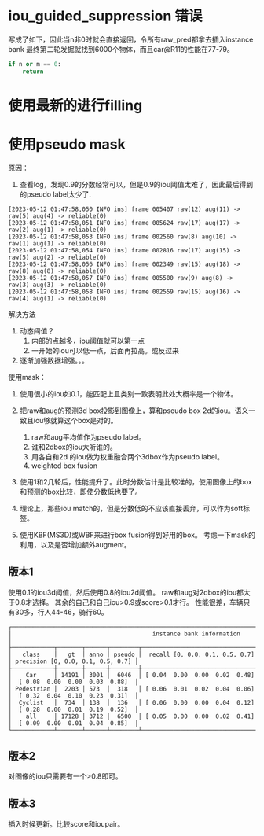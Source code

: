 # iou_guided_suppression 错误
写成了如下，因此当n非0时就会直接返回，令所有raw_pred都拿去插入instance bank
最终第二轮发掘就找到6000个物体，而且car@R11的性能在77-79。
```python
if n or m == 0:
    return
```
# 使用最新的进行filling

# 使用pseudo mask
原因：
1. 查看log，发现0.9的分数经常可以，但是0.9的iou阈值太难了，因此最后得到的pseudo label太少了.
```shell
[2023-05-12 01:47:58,050 INFO ins] frame 005407 raw(12) aug(11) -> raw(5) aug(4) -> reliable(0)
[2023-05-12 01:47:58,051 INFO ins] frame 005624 raw(17) aug(17) -> raw(2) aug(1) -> reliable(0)
[2023-05-12 01:47:58,053 INFO ins] frame 002560 raw(8) aug(10) -> raw(1) aug(1) -> reliable(0)
[2023-05-12 01:47:58,054 INFO ins] frame 002816 raw(17) aug(15) -> raw(5) aug(2) -> reliable(0)
[2023-05-12 01:47:58,056 INFO ins] frame 002349 raw(15) aug(18) -> raw(8) aug(8) -> reliable(0)
[2023-05-12 01:47:58,057 INFO ins] frame 005500 raw(9) aug(8) -> raw(3) aug(3) -> reliable(0)
[2023-05-12 01:47:58,058 INFO ins] frame 002559 raw(15) aug(16) -> raw(4) aug(1) -> reliable(0)
```
解决方法
1. 动态阈值？
   1. 内部的点越多，iou阈值就可以第一点
   2. 一开始的iou可以低一点，后面再拉高。或反过来
2. 逐渐加强数据增强。。。

使用mask：
1. 使用很小的iou如0.1，能匹配上且类别一致表明此处大概率是一个物体。
2. 把raw和aug的预测3d box投影到图像上，算和pseudo box 2d的iou。语义一致且iou够就算这个box是对的。
   1. raw和aug平均值作为pseudo label。 
   2. 谁和2dbox的iou大听谁的。
   3. 用各自和2d 的iou做为权重融合两个3dbox作为pseudo label。
   4. weighted box fusion
3. 使用1和2几轮后，性能提升了。此时分数估计是比较准的，使用图像上的box和预测的box比较，即使分数低也要了。
4. 理论上，那些iou match的，但是分数低的不应该直接丢弃，可以作为soft标签。

5. 使用KBF(MS3D)或WBF来进行box fusion得到好用的box。
考虑一下mask的利用，以及是否增加额外augment。
## 版本1
使用0.1的iou3d阈值，然后使用0.8的iou2d阈值。
raw和aug对2dbox的iou都大于0.8才选择。
其余的自己和自己iou>0.9或score>0.1才行。
性能很差，车辆只有30多，行人44-46，骑行60。
```shell
┌──────────────────────────────────────────────────────────────────────────────────────────────────────────┐
│                                        instance bank information                                         │
├────────────┬───────┬──────┬────────┬─────────────────────────────────┬───────────────────────────────────┤
│   class    │   gt  │ anno │ pseudo │  recall [0, 0.0, 0.1, 0.5, 0.7] │ precision [0, 0.0, 0.1, 0.5, 0.7] │
├────────────┼───────┼──────┼────────┼─────────────────────────────────┼───────────────────────────────────┤
│    Car     │ 14191 │ 3001 │  6046  │ [ 0.04  0.00  0.00  0.02  0.48] │  [ 0.08  0.00  0.00  0.03  0.88]  │
│ Pedestrian │  2203 │ 573  │  318   │ [ 0.06  0.01  0.02  0.04  0.06] │  [ 0.32  0.04  0.10  0.23  0.31]  │
│  Cyclist   │  734  │ 138  │  136   │ [ 0.06  0.00  0.00  0.04  0.12] │  [ 0.28  0.00  0.01  0.19  0.52]  │
│    all     │ 17128 │ 3712 │  6500  │ [ 0.05  0.00  0.00  0.02  0.41] │  [ 0.09  0.00  0.01  0.04  0.85]  │
└────────────┴───────┴──────┴────────┴─────────────────────────────────┴───────────────────────────────────┘
```

## 版本2
对图像的iou只需要有一个>0.8即可。
## 版本3
插入时候更新。比较score和ioupair。